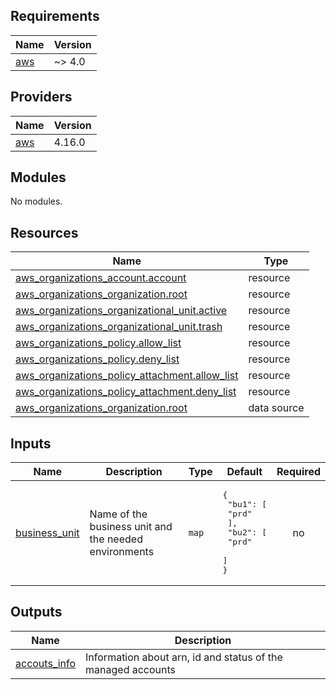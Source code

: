 ## Requirements

| Name | Version |
|------|---------|
| <a name="requirement_aws"></a> [aws](#requirement\_aws) | ~> 4.0 |

## Providers

| Name | Version |
|------|---------|
| <a name="provider_aws"></a> [aws](#provider\_aws) | 4.16.0 |

## Modules

No modules.

## Resources

| Name | Type |
|------|------|
| [aws_organizations_account.account](https://registry.terraform.io/providers/hashicorp/aws/latest/docs/resources/organizations_account) | resource |
| [aws_organizations_organization.root](https://registry.terraform.io/providers/hashicorp/aws/latest/docs/resources/organizations_organization) | resource |
| [aws_organizations_organizational_unit.active](https://registry.terraform.io/providers/hashicorp/aws/latest/docs/resources/organizations_organizational_unit) | resource |
| [aws_organizations_organizational_unit.trash](https://registry.terraform.io/providers/hashicorp/aws/latest/docs/resources/organizations_organizational_unit) | resource |
| [aws_organizations_policy.allow_list](https://registry.terraform.io/providers/hashicorp/aws/latest/docs/resources/organizations_policy) | resource |
| [aws_organizations_policy.deny_list](https://registry.terraform.io/providers/hashicorp/aws/latest/docs/resources/organizations_policy) | resource |
| [aws_organizations_policy_attachment.allow_list](https://registry.terraform.io/providers/hashicorp/aws/latest/docs/resources/organizations_policy_attachment) | resource |
| [aws_organizations_policy_attachment.deny_list](https://registry.terraform.io/providers/hashicorp/aws/latest/docs/resources/organizations_policy_attachment) | resource |
| [aws_organizations_organization.root](https://registry.terraform.io/providers/hashicorp/aws/latest/docs/data-sources/organizations_organization) | data source |

## Inputs

| Name | Description | Type | Default | Required |
|------|-------------|------|---------|:--------:|
| <a name="input_business_unit"></a> [business\_unit](#input\_business\_unit) | Name of the business unit and the needed environments | `map` | <pre>{<br>  "bu1": [<br>    "prd"<br>  ],<br>  "bu2": [<br>    "prd"<br>  ]<br>}</pre> | no |

## Outputs

| Name | Description |
|------|-------------|
| <a name="output_accouts_info"></a> [accouts\_info](#output\_accouts\_info) | Information about arn, id and status of the managed accounts |
